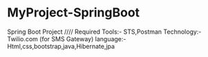 # MyProject-SpringBoot
Spring Boot Project
////
Required
Tools:- STS,Postman
Technology:- Twilio.com  (for SMS Gateway)
language:- Html,css,bootstrap,java,Hibernate,jpa

